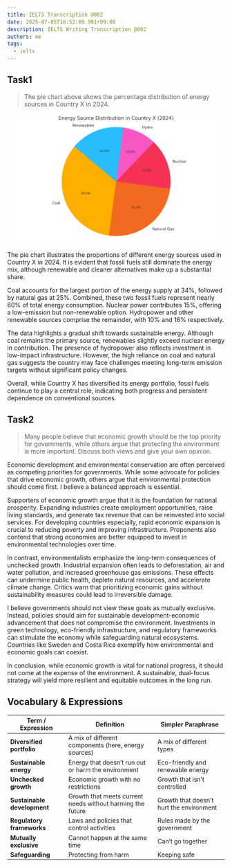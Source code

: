 ```yaml
---
title: IELTS Transcription @002
date: 2025-07-05T16:52:09.901+09:00
description: IELTS Writing Transcription @002
authors: me
tags:
  - ielts
---
```


## Task1

> The pie chart above shows the percentage distribution of energy sources in Country X in 2024.

![task1](./assets/ielts-transcription-002.png)

The pie chart illustrates the proportions of different energy sources used in Country X in 2024. It is evident that fossil fuels still dominate the energy mix, although renewable and cleaner alternatives make up a substantial share.

Coal accounts for the largest portion of the energy supply at 34%, followed by natural gas at 25%. Combined, these two fossil fuels represent nearly 60% of total energy consumption. Nuclear power contributes 15%, offering a low-emission but non-renewable option. Hydropower and other renewable sources comprise the remainder, with 10% and 16% respectively.

The data highlights a gradual shift towards sustainable energy. Although coal remains the primary source, renewables slightly exceed nuclear energy in contribution. The presence of hydropower also reflects investment in low-impact infrastructure. However, the high reliance on coal and natural gas suggests the country may face challenges meeting long-term emission targets without significant policy changes.

Overall, while Country X has diversified its energy portfolio, fossil fuels continue to play a central role, indicating both progress and persistent dependence on conventional sources.

## Task2

> Many people believe that economic growth should be the top priority for governments, while others argue that protecting the environment is more important. Discuss both views and give your own opinion.

Economic development and environmental conservation are often perceived as competing priorities for governments. While some advocate for policies that drive economic growth, others argue that environmental protection should come first. I believe a balanced approach is essential.

Supporters of economic growth argue that it is the foundation for national prosperity. Expanding industries create employment opportunities, raise living standards, and generate tax revenue that can be reinvested into social services. For developing countries especially, rapid economic expansion is crucial to reducing poverty and improving infrastructure. Proponents also contend that strong economies are better equipped to invest in environmental technologies over time.

In contrast, environmentalists emphasize the long-term consequences of unchecked growth. Industrial expansion often leads to deforestation, air and water pollution, and increased greenhouse gas emissions. These effects can undermine public health, deplete natural resources, and accelerate climate change. Critics warn that prioritizing economic gains without sustainability measures could lead to irreversible damage.

I believe governments should not view these goals as mutually exclusive. Instead, policies should aim for sustainable development-economic advancement that does not compromise the environment. Investments in green technology, eco-friendly infrastructure, and regulatory frameworks can stimulate the economy while safeguarding natural ecosystems. Countries like Sweden and Costa Rica exemplify how environmental and economic goals can coexist.

In conclusion, while economic growth is vital for national progress, it should not come at the expense of the environment. A sustainable, dual-focus strategy will yield more resilient and equitable outcomes in the long run.

## Vocabulary & Expressions

| Term / Expression | Definition | Simpler Paraphrase |
| --- | --- | --- |
| **Diversified portfolio** | A mix of different components (here, energy sources) | A mix of different types |
| **Sustainable energy** | Energy that doesn’t run out or harm the environment | Eco-friendly and renewable energy |
| **Unchecked growth** | Economic growth with no restrictions | Growth that isn’t controlled |
| **Sustainable development** | Growth that meets current needs without harming the future | Growth that doesn’t hurt the environment |
| **Regulatory frameworks** | Laws and policies that control activities | Rules made by the government |
| **Mutually exclusive** | Cannot happen at the same time | Can’t go together |
| **Safeguarding** | Protecting from harm | Keeping safe |
